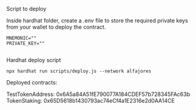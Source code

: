 Script to deploy


Inside hardhat folder, create a .env file to store the required private keys from your wallet to deploy the contract.

```
MNEMONIC=""
PRIVATE_KEY=""


```
Hardhat deploy script

```
npx hardhat run scripts/deploy.js --network alfajores

```

Deployed contracts: 

TestTokenAddress: 0x6A5a84A51fE790077A184CDEF57b728345FAc63b
TokenStaking: 0x65D5618b1430793ac74eCf4a1E2316e2d0AA14CE

